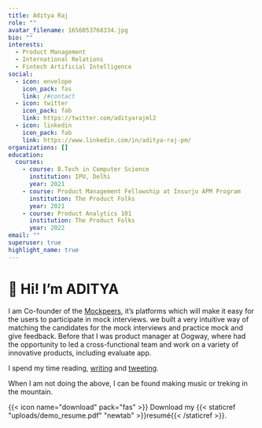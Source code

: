 ```yaml
---
title: Aditya Raj
role: ""
avatar_filename: 1656053768334.jpg
bio: ""
interests:
  - Product Management
  - International Relations
  - Fintech Artificial Intelligence
social:
  - icon: envelope
    icon_pack: fas
    link: /#contact
  - icon: twitter
    icon_pack: fab
    link: https://twitter.com/adityarajml2
  - icon: linkedin
    icon_pack: fab
    link: https://www.linkedin.com/in/aditya-raj-pm/
organizations: []
education:
  courses:
    - course: B.Tech in Computer Science
      institution: IPU, Delhi
      year: 2021
    - course: Product Management Fellowship at Insurjo APM Program
      institution: The Product Folks
      year: 2021
    - course: Product Analytics 101
      institution: The Product Folks
      year: 2022
email: ""
superuser: true
highlight_name: true
---
```

# 👋 Hi! I’m ADITYA

I am Co-founder of  the [Mockpeers](http://www.mockpeers.com), it’s platforms which will make it easy for the users to participate in mock interviews. we built a very intuitive way of matching the candidates for the mock interviews and practice mock and give feedback. Before that I was product manager at Oogway, where had the opportunity to led a cross-functional team and work on a variety of innovative products, including evaluate app.

I spend my time reading, [writing](https://www.adityarj.com/post) and [tweeting](https://twitter.com/twitter.com/Adityarajml2).

When I am not doing the above, I can be found making music or treking in the mountain.

{{< icon name="download" pack="fas" >}} Download my {{< staticref "uploads/demo_resume.pdf" "newtab" >}}resumé{{< /staticref >}}.